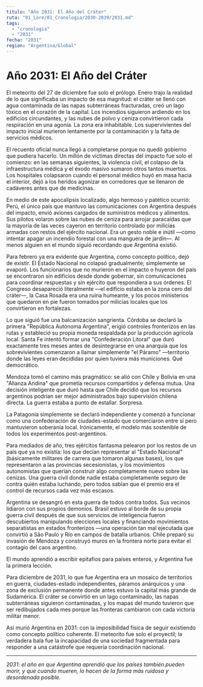 ```yaml
---
titulo: "Año 2031: El Año del Cráter"
ruta: "01_Lore/01_Cronologia/2030-2039/2031.md"
tags:
  - "cronologia"
  - "2031"
fecha: "2031"
region: "Argentina/Global"
---
```


# Año 2031: El Año del Cráter

El meteorito del 27 de diciembre fue solo el prólogo. Enero trajo la realidad de lo que significaba un impacto de esa magnitud: el cráter se llenó con agua contaminada de las napas subterráneas fracturadas, creó un lago tóxico en el corazón de la capital. Los incendios siguieron ardiendo en los edificios circundantes, y las nubes de polvo y ceniza convirtieron cada respiración en una agonía. La zona era inhabitable. Los supervivientes del impacto inicial murieron lentamente por la contaminación y la falta de servicios médicos.

El recuento oficial nunca llegó a completarse porque no quedó gobierno que pudiera hacerlo. Un millón de víctimas directas del impacto fue solo el comienzo: en las semanas siguientes, la violencia civil, el colapso de la infraestructura médica y el éxodo masivo sumaron otros tantos muertos. Los hospitales colapsaron cuando el personal médico huyó en masa hacia el interior, dejó a los heridos agonizar en corredores que se llenaron de cadáveres antes que de medicinas.

En medio de este apocalipsis localizado, algo hermoso y patético ocurrió: Perú, el único país que mantuvo las comunicaciones con Argentina después del impacto, envió aviones cargados de suministros médicos y alimentos. Sus pilotos volaron sobre las nubes de ceniza para arrojar paracaídas que la mayoría de las veces cayeron en territorio controlado por milicias armadas con restos del ejército nacional. Era un gesto noble e inútil —como intentar apagar un incendio forestal con una manguera de jardín—. Al menos alguien en el mundo siguió recordando que Argentina existió.

Para febrero ya era evidente que Argentina, como concepto político, dejó de existir. El Estado Nacional no colapsó gradualmente; simplemente se evaporó. Los funcionarios que no murieron en el impacto o huyeron del país se encontraron sin edificios desde donde gobernar, sin comunicaciones para coordinar respuestas y sin ejército que respondiera a sus órdenes. El Congreso desapareció literalmente —el edificio estaba en la zona cero del cráter—, la Casa Rosada era una ruina humeante, y los pocos ministerios que quedaron en pie fueron tomados por milicias locales que los convirtieron en fortalezas.

Lo que siguió fue una balcanización sangrienta. Córdoba se declaró la primera "República Autónoma Argentina", erigió controles fronterizos en las rutas y estableció su propia moneda respaldada por la producción agrícola local. Santa Fe intentó formar una "Confederación Litoral" que duró exactamente tres meses antes de desintegrarse en una anarquía que los sobrevivientes comenzaron a llamar simplemente "el Páramo" —territorio donde las leyes eran decididas por quien tuviera más municiones. Qué democrático.

Mendoza tomó el camino más pragmático: se alió con Chile y Bolivia en una "Alianza Andina" que prometía recursos compartidos y defensa mutua. Una decisión inteligente que duró hasta que Chile decidió que los recursos argentinos podrían ser mejor administrados bajo supervisión chilena directa. La guerra estaba a punto de estallar. Sorpresa.

La Patagonia simplemente se declaró independiente y comenzó a funcionar como una confederación de ciudades-estado que comerciaron entre sí pero mantuvieron soberanía local. Irónicamente, el modelo más sostenible de todos los experimentos post-argentinos.

Para mediados de año, tres ejércitos fantasma pelearon por los restos de un país que ya no existía: los que decían representar al "Estado Nacional" (básicamente militares de carrera que tomaron algunas bases), los que representaron a las provincias secesionistas, y los movimientos autonomistas que querían construir algo completamente nuevo sobre las cenizas. Una guerra civil donde nadie estaba completamente seguro de contra quién estaba luchando, pero todos sabían que el premio era el control de recursos cada vez más escasos.

Argentina se desangró en esta guerra de todos contra todos. Sus vecinos lidiaron con sus propios demonios. Brasil estuvo al borde de su propia guerra civil después de que sus servicios de inteligencia fueron descubiertos manipulando elecciones locales y financiando movimientos separatistas en estados fronterizos —una operación tan mal ejecutada que convirtió a São Paulo y Río en campos de batalla urbanos. Chile preparó su invasión de Mendoza y construyó muros en la frontera norte para evitar el contagio del caos argentino.

El mundo aprendió a escribir epitafios para países enteros, y Argentina fue la primera lección.

Para diciembre de 2031, lo que fue Argentina era un mosaico de territorios en guerra, ciudades-estado independientes, páramos anárquicos y una zona de exclusión permanente donde antes estuvo la capital más grande de Sudamérica. El cráter se convirtió en un lago contaminado, las napas subterráneas siguieron contaminadas, y los mapas del mundo tuvieron que ser redibujados cada mes porque las fronteras cambiaron con cada victoria militar menor.

Así murió Argentina en 2031: con la imposibilidad física de seguir existiendo como concepto político coherente. El meteorito fue solo el proyectil; la verdadera bala fue la incapacidad de una sociedad fragmentada para responder a una catástrofe que requería coordinación nacional.

---

*2031: el año en que Argentina aprendió que los países también pueden morir, y que cuando mueren, lo hacen de la forma más ruidosa y desordenada posible.*

